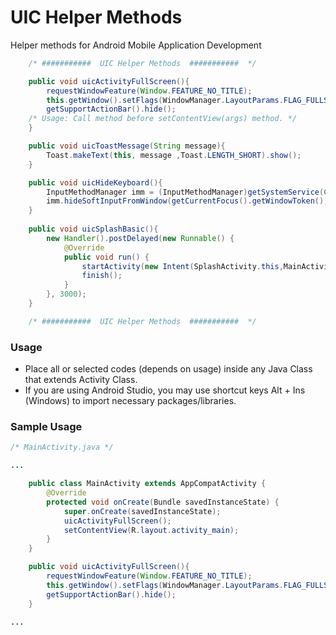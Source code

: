 # UIC Helper Methods 
Helper methods for Android Mobile Application Development

```java
    /* ###########  UIC Helper Methods  ###########  */

    public void uicActivityFullScreen(){
        requestWindowFeature(Window.FEATURE_NO_TITLE);
        this.getWindow().setFlags(WindowManager.LayoutParams.FLAG_FULLSCREEN, WindowManager.LayoutParams.FLAG_FULLSCREEN);
        getSupportActionBar().hide();
	/* Usage: Call method before setContentView(args) method. */
    }

    public void uicToastMessage(String message){
        Toast.makeText(this, message ,Toast.LENGTH_SHORT).show();
    }

    public void uicHideKeyboard(){
        InputMethodManager imm = (InputMethodManager)getSystemService(Context.INPUT_METHOD_SERVICE);
        imm.hideSoftInputFromWindow(getCurrentFocus().getWindowToken(),InputMethodManager.RESULT_UNCHANGED_SHOWN);
    }
    
    public void uicSplashBasic(){
        new Handler().postDelayed(new Runnable() {
            @Override
            public void run() {
                startActivity(new Intent(SplashActivity.this,MainActivity.class));
                finish();
            }
        }, 3000);
    }    

    /* ###########  UIC Helper Methods  ###########  */
```

### Usage
* Place all or selected codes (depends on usage) inside any Java Class that extends Activity Class.
* If you are using Android Studio, you may use shortcut keys Alt + Ins (Windows) to import necessary packages/libraries.

### Sample Usage

```java
/* MainActivity.java */

...

	public class MainActivity extends AppCompatActivity {
		@Override
		protected void onCreate(Bundle savedInstanceState) {
			super.onCreate(savedInstanceState);
			uicActivityFullScreen();
			setContentView(R.layout.activity_main);
		}
	}

	public void uicActivityFullScreen(){
		requestWindowFeature(Window.FEATURE_NO_TITLE);
		this.getWindow().setFlags(WindowManager.LayoutParams.FLAG_FULLSCREEN, WindowManager.LayoutParams.FLAG_FULLSCREEN);
		getSupportActionBar().hide();
	}

...

```
